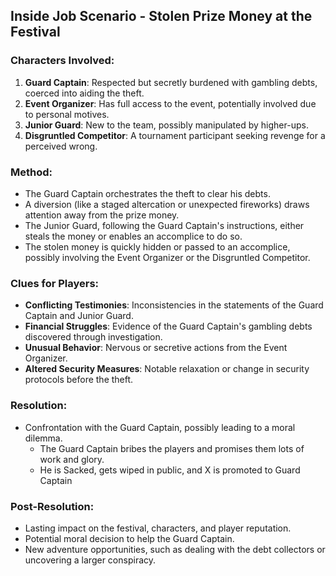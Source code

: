 ## Inside Job Scenario - Stolen Prize Money at the Festival

### Characters Involved:
1. **Guard Captain**: Respected but secretly burdened with gambling debts, coerced into aiding the theft.
2. **Event Organizer**: Has full access to the event, potentially involved due to personal motives.
3. **Junior Guard**: New to the team, possibly manipulated by higher-ups.
4. **Disgruntled Competitor**: A tournament participant seeking revenge for a perceived wrong.

### Method:
- The Guard Captain orchestrates the theft to clear his debts.
- A diversion (like a staged altercation or unexpected fireworks) draws attention away from the prize money.
- The Junior Guard, following the Guard Captain's instructions, either steals the money or enables an accomplice to do so.
- The stolen money is quickly hidden or passed to an accomplice, possibly involving the Event Organizer or the Disgruntled Competitor.

### Clues for Players:
- **Conflicting Testimonies**: Inconsistencies in the statements of the Guard Captain and Junior Guard.
- **Financial Struggles**: Evidence of the Guard Captain's gambling debts discovered through investigation.
- **Unusual Behavior**: Nervous or secretive actions from the Event Organizer.
- **Altered Security Measures**: Notable relaxation or change in security protocols before the theft.

### Resolution:
- Confrontation with the Guard Captain, possibly leading to a moral dilemma.
    - The Guard Captain bribes the players and promises them lots of work and glory.
    - He is Sacked, gets wiped in public, and X is promoted to Guard Captain


### Post-Resolution:
- Lasting impact on the festival, characters, and player reputation.
- Potential moral decision to help the Guard Captain.
- New adventure opportunities, such as dealing with the debt collectors or uncovering a larger conspiracy.
